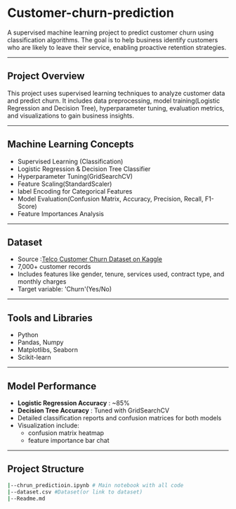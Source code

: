 # Customer-churn-prediction
A supervised machine learning project to predict customer churn using classification algorithms. The goal is to help business identify customers who are likely to leave their service, enabling proactive retention strategies.

---

## Project Overview
This project uses supervised learning techniques to analyze customer data and predict churn. It includes data preprocessing, model training(Logistic Regression and Decision Tree), hyperparameter tuning, evaluation metrics, and visualizations to gain business insights.

---

## Machine Learning Concepts
- Supervised Learning (Classification)
- Logistic Regression & Decision Tree Classifier
- Hyperparameter Tuning(GridSearchCV)
- Feature Scaling(StandardScaler)
- label Encoding for Categorical Features
- Model Evaluation(Confusion Matrix, Accuracy, Precision, Recall, F1-Score)
- Feature Importances Analysis

---

## Dataset

- Source :[Telco Customer Churn Dataset on Kaggle](https://www.kaggle.com/datasets/blastchar/telco-customer-churn?resource=download)
- 7,000+ customer records
- Includes features like gender, tenure, services used, contract type, and monthly charges
- Target variable: 'Churn'(Yes/No)

---

## Tools and Libraries
- Python
- Pandas, Numpy
- Matplotlibs, Seaborn
- Scikit-learn

---

## Model Performance 

- **Logistic Regression Accuracy** : ~85%
- **Decision Tree Accuracy** : Tuned with GridSearchCV
- Detailed classification reports and confusion matrices for both models
- Visualization include:
  - confusion matrix heatmap
  - feature importance bar chat

---

## Project Structure 
```bash
|--chrun_predictioin.ipynb # Main notebook with all code
|--dataset.csv #Dataset(or link to dataset)
|--Readme.md

